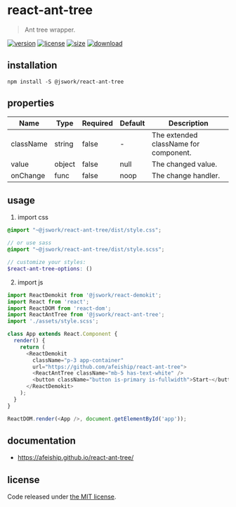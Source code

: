 # react-ant-tree
> Ant tree wrapper.

[![version][version-image]][version-url]
[![license][license-image]][license-url]
[![size][size-image]][size-url]
[![download][download-image]][download-url]

## installation
```shell
npm install -S @jswork/react-ant-tree
```

## properties
| Name      | Type   | Required | Default | Description                           |
| --------- | ------ | -------- | ------- | ------------------------------------- |
| className | string | false    | -       | The extended className for component. |
| value     | object | false    | null    | The changed value.                    |
| onChange  | func   | false    | noop    | The change handler.                   |


## usage
1. import css
  ```scss
  @import "~@jswork/react-ant-tree/dist/style.css";

  // or use sass
  @import "~@jswork/react-ant-tree/dist/style.scss";

  // customize your styles:
  $react-ant-tree-options: ()
  ```
2. import js
  ```js
  import ReactDemokit from '@jswork/react-demokit';
  import React from 'react';
  import ReactDOM from 'react-dom';
  import ReactAntTree from '@jswork/react-ant-tree';
  import './assets/style.scss';

  class App extends React.Component {
    render() {
      return (
        <ReactDemokit
          className="p-3 app-container"
          url="https://github.com/afeiship/react-ant-tree">
          <ReactAntTree className="mb-5 has-text-white" />
          <button className="button is-primary is-fullwidth">Start~</button>
        </ReactDemokit>
      );
    }
  }

  ReactDOM.render(<App />, document.getElementById('app'));

  ```

## documentation
- https://afeiship.github.io/react-ant-tree/


## license
Code released under [the MIT license](https://github.com/afeiship/react-ant-tree/blob/master/LICENSE.txt).

[version-image]: https://img.shields.io/npm/v/@jswork/react-ant-tree
[version-url]: https://npmjs.org/package/@jswork/react-ant-tree

[license-image]: https://img.shields.io/npm/l/@jswork/react-ant-tree
[license-url]: https://github.com/afeiship/react-ant-tree/blob/master/LICENSE.txt

[size-image]: https://img.shields.io/bundlephobia/minzip/@jswork/react-ant-tree
[size-url]: https://github.com/afeiship/react-ant-tree/blob/master/dist/react-ant-tree.min.js

[download-image]: https://img.shields.io/npm/dm/@jswork/react-ant-tree
[download-url]: https://www.npmjs.com/package/@jswork/react-ant-tree
